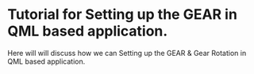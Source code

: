 # Tutorial for Setting up the GEAR in QML based application.

Here will will discuss how we can Setting up the GEAR & Gear Rotation in QML based application.